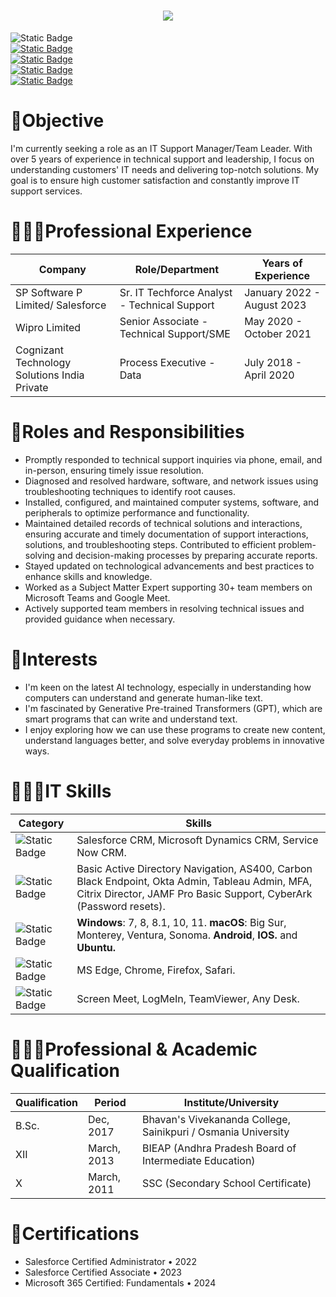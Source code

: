 
<h1 align="center">
  <img src="https://github.com/vsandeepkumar809/vsandeepkumar809/assets/144663783/6bac7c2d-346a-40ae-b332-d3a42562cce9" />
</h1>


<p>
        <img src="https://img.shields.io/badge/Sr.%20IT%20Technical%20Support%20Analyst%20-Blue?style=social&amp;logo=Company&amp;label=%F0%9F%8E%AD%20Role&amp;labelColor=Blue&amp;color=blue" alt="Static Badge">
        <br>
        <a href="https://mail.google.com/mail/u/0/?fs=1&to=sndpkmr809@gmail.com&tf=cm"><img src="https://img.shields.io/badge/sndpkmr809%40gmail.com%20-firebrick?style=social&amp;logo=Gmail&amp;logoColor=firebrick&amp;label=Gmail&amp;labelColor=firebrick&amp;color=firebrick" alt="Static Badge"></a>
        <br>
        <a href="https://wa.me/+919542181245"><img src="https://img.shields.io/badge/%2B91%209542181245-%20Blue?style=social&amp;logo=Whatsapp&amp;label=Phone&amp;labelColor=Green&amp;color=Green" alt="Static Badge"></a>
        <br>
        <a href="https://linkedin.com/in/sandeepkumar809"><img src="https://img.shields.io/badge/linkedin.com%2Fin%2Fsandeepkumar809-red?style=social&amp;logo=LinkedIn&amp;logoColor=blue&amp;label=LinkedIn&amp;labelColor=blue&amp;color=blue" alt="Static Badge"></a>
        <br>
        <a href="https://github.com/vsandeepkumar809"><img src="https://img.shields.io/badge/github.com%2Fvsandeepkumar809-black?style=social&amp;logo=GitHub&amp;logoColor=Black&amp;label=GitHub&amp;labelColor=Blue&amp;color=blue" alt="Static Badge"></a>
  

# 🎯Objective

<p align="left">I'm currently seeking a role as an IT Support Manager/Team Leader. With over 5 years of experience in technical support and leadership, I focus on understanding customers' IT needs and delivering top-notch solutions. My goal is to ensure high customer satisfaction and constantly improve IT support services.</p>

# 👨🏻‍💼Professional Experience

| Company                                        | Role/Department                               | Years of Experience               |
|-----------------------------------------------|-----------------------------------------------|----------------------------------|
| SP Software P Limited/ Salesforce              | Sr. IT Techforce Analyst - Technical Support | January 2022 - August 2023      |
| Wipro Limited                                 | Senior Associate - Technical Support/SME      | May 2020 - October 2021         |
| Cognizant Technology Solutions India Private | Process Executive - Data                      | July 2018 - April 2020          |



# 🦾Roles and Responsibilities

- Promptly responded to technical support inquiries via phone, email, and in-person, ensuring timely issue resolution.
- Diagnosed and resolved hardware, software, and network issues using troubleshooting techniques to identify root causes.
- Installed, configured, and maintained computer systems, software, and peripherals to optimize performance and functionality.
- Maintained detailed records of technical solutions and interactions, ensuring accurate and timely documentation of support interactions, solutions, and troubleshooting steps. Contributed to efficient problem-solving and decision-making processes by preparing accurate reports.
- Stayed updated on technological advancements and best practices to enhance skills and knowledge.
- Worked as a Subject Matter Expert supporting 30+ team members on Microsoft Teams and Google Meet.
- Actively supported team members in resolving technical issues and provided guidance when necessary.

# 🤖Interests
- I'm keen on the latest AI technology, especially in understanding how computers can understand and generate human-like text. 
- I'm fascinated by Generative Pre-trained Transformers (GPT), which are smart programs that can write and understand text.
- I enjoy exploring how we can use these programs to create new content, understand languages better, and solve everyday problems in innovative ways.

# 👨🏻‍💻IT Skills
| Category          | Skills                                                                                                            |
|-------------------|-------------------------------------------------------------------------------------------------------------------|
| ![Static Badge](https://img.shields.io/badge/Ticketing%20Tools-%20purple?style=for-the-badge)  | Salesforce CRM, Microsoft Dynamics CRM, Service Now CRM.   |
| ![Static Badge](https://img.shields.io/badge/Applications%20Used-salmon?style=for-the-badge)        | Basic Active Directory Navigation, AS400, Carbon Black Endpoint, Okta Admin, Tableau Admin, MFA, Citrix Director, JAMF Pro Basic Support, CyberArk (Password resets).| 
| ![Static Badge](https://img.shields.io/badge/Operating%20Systems-mediumturquoise?style=for-the-badge) | **Windows**: 7, 8, 8.1, 10, 11.  **macOS**: Big Sur, Monterey, Ventura, Sonoma. **Android**, **IOS.** and **Ubuntu.**| 
| ![Static Badge](https://img.shields.io/badge/Browsers%20Used-lavender?style=for-the-badge)     | MS Edge, Chrome, Firefox, Safari.|
| ![Static Badge](https://img.shields.io/badge/Remote%20Tools-aqua?style=for-the-badge)      | Screen Meet, LogMeIn, TeamViewer, Any Desk.|

# 👨🏻‍🎓Professional & Academic Qualification

| Qualification | Period      | Institute/University                           |
|---------------|-------------|-------------------------------------------------|
| B.Sc.         | Dec, 2017   | Bhavan's Vivekananda College, Sainikpuri / Osmania University |
| XII           | March, 2013 | BIEAP (Andhra Pradesh Board of Intermediate Education)  |
| X             | March, 2011 | SSC (Secondary School Certificate) |

# 🏅Certifications

- Salesforce Certified Administrator • 2022  
- Salesforce Certified Associate • 2023
- Microsoft 365 Certified: Fundamentals • 2024








